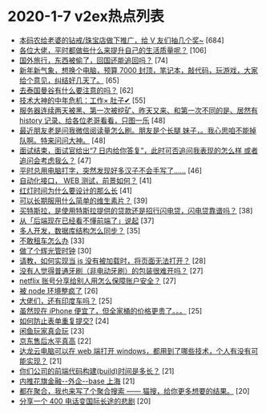 # 2020-1-7 v2ex热点列表

+ [本码农给老婆的钻戒/珠宝店做下推广，给 V 友们抽几个奖~](https://www.v2ex.com/t/635728#reply684) [684]
+ [各位大佬，平时都做些什么来提升自己的生活质量呢？](https://www.v2ex.com/t/635669#reply106) [106]
+ [国外旅行，东西被偷了，回国还能追回吗？](https://www.v2ex.com/t/635655#reply74) [74]
+ [新年新气象，想换个电脑，预算 7000 封顶，笔记本，敲代码，玩游戏，大家给个意见，纠结好几天了。](https://www.v2ex.com/t/635791#reply65) [65]
+ [去泰国曼谷有什么要注意的吗？](https://www.v2ex.com/t/635760#reply62) [62]
+ [技术大神的中年危机：工作× 肚子✔](https://www.v2ex.com/t/635763#reply55) [55]
+ [服务器连续两天被黑、第一次被挖矿、昨天又来、和第一次不同的是、居然有 history 记录、给各位老哥看看，只图一乐](https://www.v2ex.com/t/635675#reply48) [48]
+ [最近朋友老是问我微信阅读量怎么刷。朋友是个长腿 妹子，。我心思咱不能掉队啊。特来问问大神。](https://www.v2ex.com/t/635792#reply48) [48]
+ [面试结束，面试官给出“7 日内给你答复”，此时可否追问我表现的怎么样 或者 追问会考虑我么？](https://www.v2ex.com/t/635657#reply47) [47]
+ [平时总用电脑打字，突然发现好多汉子不会手写了......](https://www.v2ex.com/t/635703#reply46) [46]
+ [自动化接口， WEB 测试，前景如何？](https://www.v2ex.com/t/635673#reply41) [41]
+ [红灯时间为什么要设计的那么长](https://www.v2ex.com/t/635718#reply41) [41]
+ [可以长期服用什么简单的维生素片？](https://www.v2ex.com/t/635832#reply39) [39]
+ [买特斯拉，是使用特斯拉提供的贷款还是招行闪电贷，闪电贷靠谱吗？](https://www.v2ex.com/t/635694#reply38) [38]
+ [从「后端现在已经看不懂前端了」说起](https://www.v2ex.com/t/635922#reply37) [37]
+ [多人开发，数据库结构怎么同步？](https://www.v2ex.com/t/635692#reply35) [35]
+ [不敢租车怎么办](https://www.v2ex.com/t/635834#reply33) [33]
+ [做了个辉光管时钟](https://www.v2ex.com/t/635784#reply30) [30]
+ [请教，如何实现当 js 没有被加载时，将页面无法打开？](https://www.v2ex.com/t/635825#reply28) [28]
+ [没有人觉得普通牙刷（非电动牙刷）的包装很难开吗？](https://www.v2ex.com/t/635678#reply27) [27]
+ [netflix 账号分享给别人用怎么保障账户安全？](https://www.v2ex.com/t/635773#reply27) [27]
+ [被 node 环境整疯了](https://www.v2ex.com/t/635856#reply26) [26]
+ [大佬们，还有印度车吗？](https://www.v2ex.com/t/635676#reply25) [25]
+ [虽然现在 iPhone 便宜了，但全家桶的价格更贵了。。。](https://www.v2ex.com/t/635730#reply25) [25]
+ [如何防止表单重复提交?](https://www.v2ex.com/t/635700#reply24) [24]
+ [闲鱼玩家真会玩](https://www.v2ex.com/t/635771#reply23) [23]
+ [京东售后水平真高](https://www.v2ex.com/t/635701#reply22) [22]
+ [达龙云电脑可以在 web 端打开 windows，都用到了哪些技术，个人有没有可能实现？](https://www.v2ex.com/t/635797#reply21) [21]
+ [你们公司的前端代码构建(build)时间是多长？](https://www.v2ex.com/t/635813#reply21) [21]
+ [内推花旗金融--外企--base 上海](https://www.v2ex.com/t/635857#reply21) [21]
+ [都在聚合，我也来写了个聚合搜索 —— 猫搜，给你更多想要的结果。](https://www.v2ex.com/t/635909#reply20) [20]
+ [分享一个 400 电话变国际长途的悲剧](https://www.v2ex.com/t/635780#reply20) [20]
